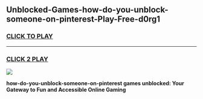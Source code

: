 
## Unblocked-Games-how-do-you-unblock-someone-on-pinterest-Play-Free-d0rg1
<h3>
<a href="https://premium76.site?title=how-do-you-unblock-someone-on-pinterest&ref=21A">CLICK TO PLAY</a></h3>
<hr>

<h3>
<a href="https://premium76.site?title=how-do-you-unblock-someone-on-pinterest&ref=21A">CLICK 2 PLAY</a>
  
</h3>

<a href="https://premium76.site?title=how-do-you-unblock-someone-on-pinterest&ref=21A"><img src="https://clearcache.store/games.png"></a>


**how-do-you-unblock-someone-on-pinterest games unblocked: Your Gateway to Fun and Accessible Online Gaming**
